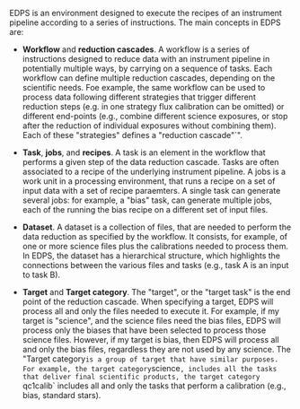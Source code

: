 
EDPS is an environment designed to execute the recipes of an instrument pipeline according to a series of instructions. 
The main concepts in EDPS are:

- **Workflow** and **reduction cascades**. A workflow is a series of instructions designed to reduce data with an instrument pipeline 
  in potentially multiple ways, by carrying on a sequence of tasks. 
  Each workflow can define multiple reduction cascades, depending on the scientific needs.
  Foe example, the same workflow can be used to process data following different strategies that trigger different
  reduction steps (e.g. in one strategy flux calibration can be omitted) or different end-points (e.g., combine 
  different science exposures, or stop after the reduction of individual exposures without combining them). Each of these "strategies"
  defines a "reduction cascade"`".

- **Task**, **jobs**, and **recipes**. A task is an element in the workflow that performs a given step of the data reduction
  cascade. Tasks are often associated to a recipe of the underlying instrument pipeline. 
  A jobs is a work unit in a processing environment, that runs a recipe on a set of input data with a set of recipe paraemters.
  A single task can generate several jobs: for
  example, a "bias" task, can generate multiple jobs, each of the running the bias recipe on a different set of input files.

- **Dataset**. A dataset is a collection of files, that are needed to perform the data reduction as specified by the
  workflow. It consists, for example, of one or more science files plus the calibrations needed to process them. In
  EDPS, the dataset has a hierarchical structure, which highlights the connections between the various 
  files and tasks (e.g., task A is an input to task B).

- **Target** and **Target category**. The "target", or the "target task" is the end point of the reduction cascade. When specifying a target, EDPS will process
  all and only the files needed to execute it. For example, if my target is "science", and the science files
  need the bias files, EDPS will process only the biases that have been selected to process those science files.
  However, if my target is bias, then EDPS will process all and only the bias files, regardless they are not used by any science. 
  The "Target category` is a group of target that have similar purposes. For example, the target category `science`, includes
  all the tasks that deliver final scientific products, the target category `qc1calib` includes all and only the tasks that 
  perform a calibration (e.g., bias, standard stars).

